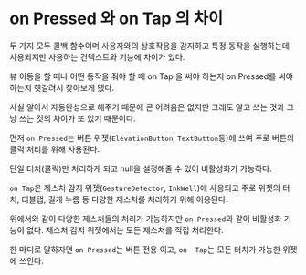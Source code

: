 # on Pressed 와 on Tap 의 차이
두 가지 모두 콜백 함수이며 사용자와의 상호작용을 감지하고 특정 동작을 실행하는데 사용되지만 사용하는 컨텍스트와 기능에 차이가 있다. 

뷰 이동을 할 때나 어떤 동작을 줘야 할 때 on Tap 을 써야 하는지 on Pressed를 써야 하는지 헷갈려서 찾아보게 됐다.

사실 알아서 자동완성으로 해주기 때문에 큰 어려움은 없지만 그래도 알고 쓰는 것과 그냥 쓰는 것의 차이가 또 있기 때문이다. 

먼저 `on Pressed`는 버튼 위젯(`ElevationButton`, `TextButton`등)에 쓰여 주로 버튼의 클릭 처리를 위해 사용된다.

단일 터치(클릭)만 처리하게 되고 null을 설정해줄 수 있어 비활성화가 가능하다. 

`on Tap`은 제스처 감지 위젯(`GestureDetector`, `InkWell`)에 사용되고 주로 위젯의 터치, 더블탭, 길게 누름 등 다양한 제스처를 처리하기 위해 이용된다. 

위에서와 같이 다양한 제스처들의 처리가 가능하지만 `on Pressed`와 같이 비활성화 기능이 없다. 제스처 감지 위젯에서는 모든 제스처를 직접 처리한다. 

한 마디로 말하자면 `on Pressed`는 버튼 전용 이고, `on  Tap`는 모든 터치가 가능한 위젯에 쓰인다. 


